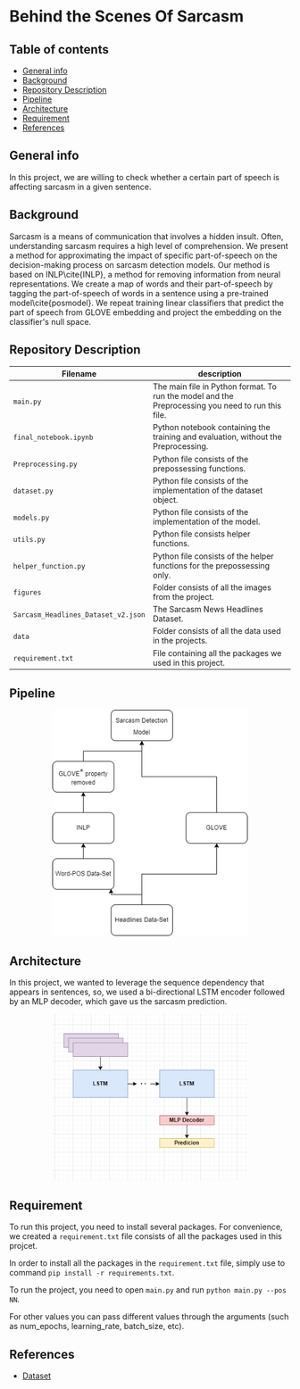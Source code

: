 # Behind the Scenes Of Sarcasm

## Table of contents

- [General info](#general-info)
- [Background](#Background)
- [Repository Description](#repository-description)
- [Pipeline](#Pipeline)
- [Architecture](#Architecture)
- [Requirement](#Requirement)
- [References](#References)

## General info

In this project, we are willing to check whether a certain part of speech is affecting sarcasm in a given sentence.

## Background

Sarcasm is a means of communication that involves a hidden insult. Often, understanding sarcasm requires a high level of comprehension. We present a method for approximating the impact of specific part-of-speech on the decision-making process on sarcasm detection models. Our method is based on INLP\cite{INLP}, a method for removing information from neural representations. We create a map of words and their part-of-speech by tagging the part-of-speech of words in a sentence using a pre-trained model\cite{posmodel}. We repeat training linear classifiers that predict the part of speech from GLOVE embedding and project the embedding on the classifier's null space.

## Repository Description

| Filename                            | description                                                                                       |
| ----------------------------------- | ------------------------------------------------------------------------------------------------- |
| `main.py`                           | The main file in Python format. To run the model and the Preprocessing you need to run this file. |
| `final_notebook.ipynb`              | Python notebook containing the training and evaluation, without the Preprocessing.                |
| `Preprocessing.py`                  | Python file consists of the prepossessing functions.                                              |
| `dataset.py`                        | Python file consists of the implementation of the dataset object.                                 |
| `models.py `                        | Python file consists of the implementation of the model.                                          |
| `utils.py `                         | Python file consists helper functions.                                                            |
| `helper_function.py`                | Python file consists of the helper functions for the prepossessing only.                          |
| `figures `                          | Folder consists of all the images from the project.                                               |
| `Sarcasm_Headlines_Dataset_v2.json` | The Sarcasm News Headlines Dataset.                                                               |
| `data`                              | Folder consists of all the data used in the projects.                                             |
| `requirement.txt`                   | File containing all the packages we used in this project.                                         |

## Pipeline

<p align="center">
  <img src=".\figures\SarcasmINLP_method_diagram.png" width="350" alt="accessibility text">
</p>

## Architecture

In this project, we wanted to leverage the sequence dependency that appears in sentences, so, we used a bi-directional LSTM encoder followed by an MLP decoder, which gave us the sarcasm prediction.

<p align="center">
  <img src=".\figures\architecture.png" width="350" alt="accessibility text">
</p>

## Requirement

To run this project, you need to install several packages. For convenience, we created a `requirement.txt` file consists of all the packages used in this projcet.

In order to install all the packages in the `requirement.txt` file, simply use to command `pip install -r requirements.txt`.

To run the project, you need to open `main.py` and run `python main.py --pos NN`.

For other values you can pass different values through the arguments (such as num_epochs, learning_rate, batch_size, etc).

## References

- [Dataset](https://www.kaggle.com/rmisra/news-headlines-dataset-for-sarcasm-detection)
